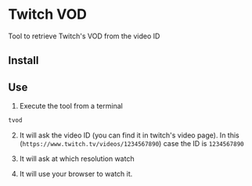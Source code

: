# Twitch VOD
Tool to retrieve Twitch's VOD from the video ID

## Install

## Use
1. Execute the tool from a terminal 
```bash
tvod
```

2. It will ask the video ID (you can find it in twitch's video page). In this (`https://www.twitch.tv/videos/1234567890`) case the ID is `1234567890`

3. It will ask at which resolution watch

4. It will use your browser to watch it.
